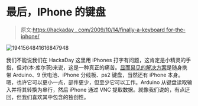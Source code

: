 # 最后，IPhone 的键盘

> 原文:[https://hackaday . com/2009/10/14/finally-a-keyboard for-the-iphone/](https://hackaday.com/2009/10/14/finally-a-keyboard-for-the-iphone/)

![1941564841616847948](../Images/a360bac387cd3cb4c66d50e7d2ee2ea4.png "1941564841616847948")

我们不能说我们在 HackaDay 这里用 iPhones 打字有问题，这肯定是小精灵的手指，但对(本·库尔茨)来说，这是一种真正的痛苦。[显而易见的解决方案](http://www.awgh.org/?p=154)是随身携带 Arduino、9 伏电池、iPhone 分线板、ps2 键盘，当然还有 iPhone 本身。嗯，也许它可以更小一点，部件更少，但至少它可以工作。Arduino 从键盘读取输入并将其转换为串行，然后 iPhone 通过 VNC 提取数据。就像我们说的，有点迂回，但我们喜欢其中包含的独创性。